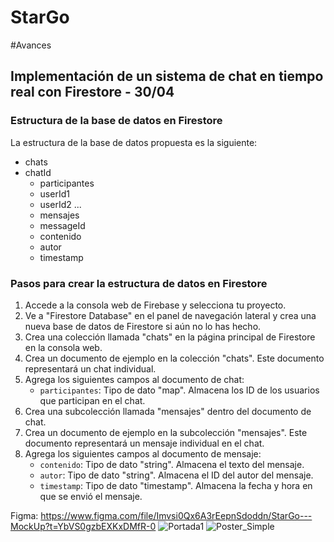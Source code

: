 # StarGo

#Avances
## Implementación de un sistema de chat en tiempo real con Firestore - 30/04

### Estructura de la base de datos en Firestore

La estructura de la base de datos propuesta es la siguiente:

- chats
 - chatId
   - participantes
    - userId1
    - userId2
    ...
   - mensajes
    - messageId
     - contenido
     - autor
     - timestamp

### Pasos para crear la estructura de datos en Firestore

1. Accede a la consola web de Firebase y selecciona tu proyecto.
2. Ve a "Firestore Database" en el panel de navegación lateral y crea una nueva base de datos de Firestore si aún no lo has hecho.
3. Crea una colección llamada "chats" en la página principal de Firestore en la consola web.
4. Crea un documento de ejemplo en la colección "chats". Este documento representará un chat individual.
5. Agrega los siguientes campos al documento de chat:
   - `participantes`: Tipo de dato "map". Almacena los ID de los usuarios que participan en el chat.
6. Crea una subcolección llamada "mensajes" dentro del documento de chat.
7. Crea un documento de ejemplo en la subcolección "mensajes". Este documento representará un mensaje individual en el chat.
8. Agrega los siguientes campos al documento de mensaje:
   - `contenido`: Tipo de dato "string". Almacena el texto del mensaje.
   - `autor`: Tipo de dato "string". Almacena el ID del autor del mensaje.
   - `timestamp`: Tipo de dato "timestamp". Almacena la fecha y hora en que se envió el mensaje.


Figma: https://www.figma.com/file/Imvsi0Qx6A3rEepnSdoddn/StarGo---MockUp?t=YbVS0gzbEXKxDMfR-0
![Portada1](https://user-images.githubusercontent.com/114858315/222991070-0336ada2-260a-47d3-80e0-b7ea3b7622e4.png)
![Poster_Simple](https://user-images.githubusercontent.com/114858315/222991031-d97b8abb-e43a-407c-85f8-954da6870bc3.png)
